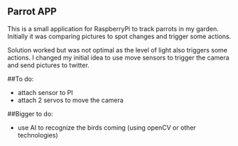 ## Parrot APP

This is a small application for RaspberryPi to track parrots in my garden.
Initially it was comparing pictures to spot changes and trigger some actions.

Solution worked but was not optimal as the level of light also triggers some actions.
I changed my initial idea to use move sensors to trigger the camera and send pictures to twitter.

##To do:

- attach sensor to PI
- attach 2 servos to move the camera

##Bigger to do:

- use AI to recognize the birds coming (using openCV or other technologies)



